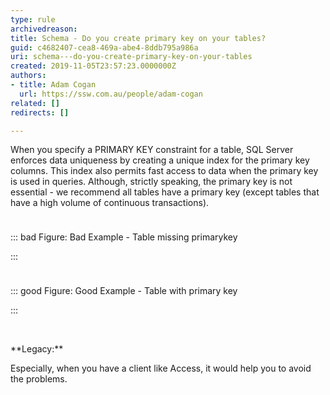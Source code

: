 ```yaml
---
type: rule
archivedreason: 
title: Schema - Do you create primary key on your tables?
guid: c4682407-cea8-469a-abe4-8ddb795a986a
uri: schema---do-you-create-primary-key-on-your-tables
created: 2019-11-05T23:57:23.0000000Z
authors:
- title: Adam Cogan
  url: https://ssw.com.au/people/adam-cogan
related: []
redirects: []

---
```


When you specify a PRIMARY KEY constraint for a table, SQL Server enforces data uniqueness by creating a unique index for the primary key columns. This index also permits fast access to data when the primary key is used in queries.
Although, strictly speaking, the primary key is not essential - we recommend all tables have a primary key (except tables that have a high volume of continuous transactions).
<dl class="ssw15-rteElement-ImageArea"><img src="SqlTableWithoutPrimaryKey.PNG" alt="" style="margin:5px;"></dl>

::: bad
Figure: Bad Example - Table missing primarykey

:::

<dl class="ssw15-rteElement-ImageArea"><img src="SqlTableWithPrimaryKey.PNG" alt="" style="margin:5px;"></dl>

::: good
Figure: Good Example - Table with primary key

:::

<dl class="ssw15-rteElement-ImageArea"><br></dl>
**Legacy:**

Especially, when you have a client like Access, it would help you to avoid the problems.

<!--endintro-->
